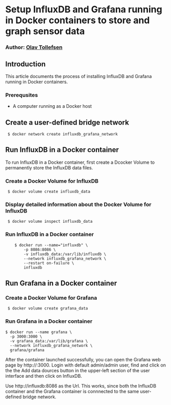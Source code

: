 # Setup InfluxDB and Grafana running in Docker containers to store and graph sensor data 
### Author: [Olav Tollefsen](https://www.linkedin.com/in/olavtollefsen/)

## Introduction

This article documents the process of installing InfluxDB and Grafana running in Docker containers.

### Prerequsites

- A computer running as a Docker host

## Create a user-defined bridge network
```
 $ docker network create influxdb_grafana_network
```

## Run InfluxDB in a Docker container

To run InfluxDB in a Docker container, first create a Dcocker Volume to permanently store the InfluxDB data files.

### Create a Docker Volume for InfluxDB

```
 $ docker volume create influxdb_data
```

### Display detailed information about the Docker Volume for InfluxDB

```
 $ docker volume inspect influxdb_data
```

### Run InfluxDB in a Docker container

```
    $ docker run --name="influxdb" \
        -p 8086:8086 \
        -v influxdb_data:/var/lib/influxdb \
        --network influxdb_grafana_network \
        --restart on-failure \
        influxdb
```

## Run Grafana in a Docker container

### Create a Docker Volume for Grafana

```
 $ docker volume create grafana_data
```

### Run Grafana in a Docker container

```
$ docker run --name grafana \
  -p 3000:3000 \
  -v grafana_data:/var/lib/grafana \
  --network influxdb_grafana_network \
  grafana/grafana
```

After the container launched successfully, you can open the Grafana web page by http://<Ip address of Docker host>:3000. Login with default admin/admin user, find and click on the the Add data dources button in the upper-left section of the user interface and then click on InfluxDB.

Use http://influxdb:8086 as the Url. This works, since both the InfluxDB container and the Grafana container is connnected to the same user-defined bridge network.
